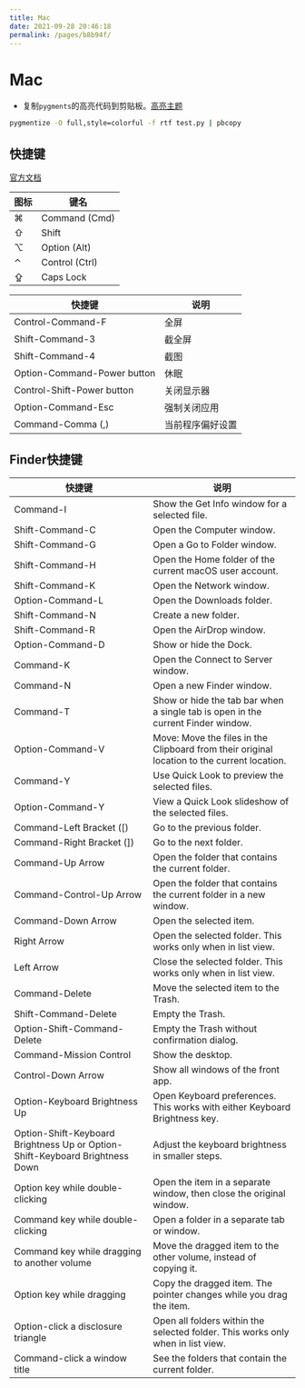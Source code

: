 ```yaml
---
title: Mac
date: 2021-09-28 20:46:18
permalink: /pages/b8b94f/
---
```


# Mac

- 复制`pygments`的高亮代码到剪贴板。[高亮主题](https://help.farbox.com/pygments.html)

```bash
pygmentize -O full,style=colorful -f rtf test.py | pbcopy
```

## 快捷键

[官方文档](https://support.apple.com/en-hk/HT201236)

图标 | 键名
---  | ---
⌘    | Command (Cmd)
⇧   | Shift
⌥    | Option (Alt)
⌃    | Control (Ctrl)
⇪    | Caps Lock

快捷键                        | 说明
---                           | ---
Control-Command-F             | 全屏
Shift-Command-3               | 截全屏
Shift-Command-4               | 截图
Option-Command-Power button | 休眠
Control-Shift-Power button  | 关闭显示器
Option-Command-Esc | 强制关闭应用
Command-Comma (,) | 当前程序偏好设置

## Finder快捷键

快捷键                        | 说明
---                           | ---
Command-I | Show the Get Info window for a selected file.
Shift-Command-C | Open the Computer window.
Shift-Command-G | Open a Go to Folder window.
Shift-Command-H | Open the Home folder of the current macOS user account.
Shift-Command-K | Open the Network window.
Option-Command-L | Open the Downloads folder.
Shift-Command-N | Create a new folder.
Shift-Command-R | Open the AirDrop window.
Option-Command-D | Show or hide the Dock.
Command-K | Open the Connect to Server window.
Command-N | Open a new Finder window.
Command-T | Show or hide the tab bar when a single tab is open in the current Finder window.
Option-Command-V | Move: Move the files in the Clipboard from their original location to the current location.
Command-Y | Use Quick Look to preview the selected files.
Option-Command-Y | View a Quick Look slideshow of the selected files.
Command-Left Bracket ([) | Go to the previous folder.
Command-Right Bracket (]) | Go to the next folder.
Command-Up Arrow | Open the folder that contains the current folder.
Command-Control-Up Arrow | Open the folder that contains the current folder in a new window.
Command-Down Arrow | Open the selected item.
Right Arrow | Open the selected folder. This works only when in list view.
Left Arrow | Close the selected folder. This works only when in list view.
Command-Delete | Move the selected item to the Trash.
Shift-Command-Delete | Empty the Trash.
Option-Shift-Command-Delete | Empty the Trash without confirmation dialog.
Command-Mission Control | Show the desktop. 
Control-Down Arrow | Show all windows of the front app.
Option-Keyboard Brightness Up | Open Keyboard preferences. This works with either Keyboard Brightness key.
Option-Shift-Keyboard Brightness Up or Option-Shift-Keyboard Brightness Down | Adjust the keyboard brightness in smaller steps.
Option key while double-clicking | Open the item in a separate window, then close the original window.
Command key while double-clicking | Open a folder in a separate tab or window.
Command key while dragging to another volume | Move the dragged item to the other volume, instead of copying it. 
Option key while dragging | Copy the dragged item. The pointer changes while you drag the item.
Option-click a disclosure triangle | Open all folders within the selected folder. This works only when in list view.
Command-click a window title | See the folders that contain the current folder.
